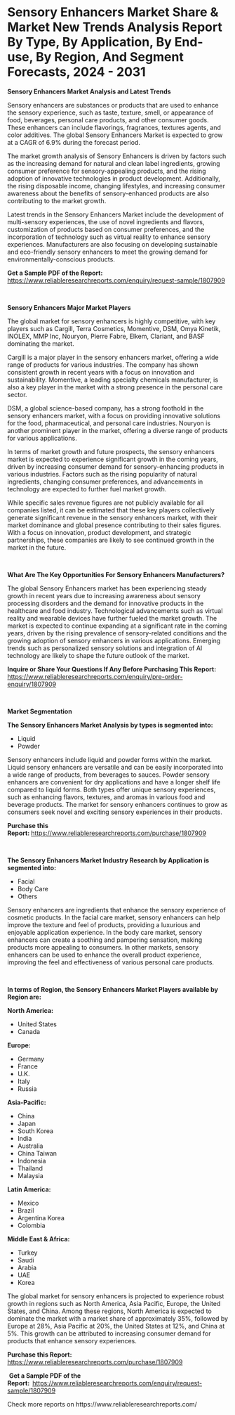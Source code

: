 <p><h1>Sensory Enhancers Market Share & Market New Trends Analysis Report By Type, By Application, By End-use, By Region, And Segment Forecasts, 2024 - 2031</h1></p><p><strong>Sensory Enhancers Market Analysis and Latest Trends</strong></p>
<p><p>Sensory enhancers are substances or products that are used to enhance the sensory experience, such as taste, texture, smell, or appearance of food, beverages, personal care products, and other consumer goods. These enhancers can include flavorings, fragrances, textures agents, and color additives. The global Sensory Enhancers Market is expected to grow at a CAGR of 6.9% during the forecast period.</p><p>The market growth analysis of Sensory Enhancers is driven by factors such as the increasing demand for natural and clean label ingredients, growing consumer preference for sensory-appealing products, and the rising adoption of innovative technologies in product development. Additionally, the rising disposable income, changing lifestyles, and increasing consumer awareness about the benefits of sensory-enhanced products are also contributing to the market growth.</p><p>Latest trends in the Sensory Enhancers Market include the development of multi-sensory experiences, the use of novel ingredients and flavors, customization of products based on consumer preferences, and the incorporation of technology such as virtual reality to enhance sensory experiences. Manufacturers are also focusing on developing sustainable and eco-friendly sensory enhancers to meet the growing demand for environmentally-conscious products.</p></p>
<p><strong>Get a Sample PDF of the Report:&nbsp;</strong> <a href="https://www.reliableresearchreports.com/enquiry/request-sample/1807909">https://www.reliableresearchreports.com/enquiry/request-sample/1807909</a></p>
<p>&nbsp;</p>
<p><strong>Sensory Enhancers Major Market Players</strong></p>
<p><p>The global market for sensory enhancers is highly competitive, with key players such as Cargill, Terra Cosmetics, Momentive, DSM, Omya Kinetik, INOLEX, MMP Inc, Nouryon, Pierre Fabre, Elkem, Clariant, and BASF dominating the market.</p><p>Cargill is a major player in the sensory enhancers market, offering a wide range of products for various industries. The company has shown consistent growth in recent years with a focus on innovation and sustainability. Momentive, a leading specialty chemicals manufacturer, is also a key player in the market with a strong presence in the personal care sector.</p><p>DSM, a global science-based company, has a strong foothold in the sensory enhancers market, with a focus on providing innovative solutions for the food, pharmaceutical, and personal care industries. Nouryon is another prominent player in the market, offering a diverse range of products for various applications.</p><p>In terms of market growth and future prospects, the sensory enhancers market is expected to experience significant growth in the coming years, driven by increasing consumer demand for sensory-enhancing products in various industries. Factors such as the rising popularity of natural ingredients, changing consumer preferences, and advancements in technology are expected to further fuel market growth.</p><p>While specific sales revenue figures are not publicly available for all companies listed, it can be estimated that these key players collectively generate significant revenue in the sensory enhancers market, with their market dominance and global presence contributing to their sales figures. With a focus on innovation, product development, and strategic partnerships, these companies are likely to see continued growth in the market in the future.</p></p>
<p>&nbsp;</p>
<p><strong>What Are The Key Opportunities For Sensory Enhancers Manufacturers?</strong></p>
<p><p>The global Sensory Enhancers market has been experiencing steady growth in recent years due to increasing awareness about sensory processing disorders and the demand for innovative products in the healthcare and food industry. Technological advancements such as virtual reality and wearable devices have further fueled the market growth. The market is expected to continue expanding at a significant rate in the coming years, driven by the rising prevalence of sensory-related conditions and the growing adoption of sensory enhancers in various applications. Emerging trends such as personalized sensory solutions and integration of AI technology are likely to shape the future outlook of the market.</p></p>
<p><strong>Inquire or Share Your Questions If Any Before Purchasing This Report:</strong> <a href="https://www.reliableresearchreports.com/enquiry/pre-order-enquiry/1807909">https://www.reliableresearchreports.com/enquiry/pre-order-enquiry/1807909</a></p>
<p>&nbsp;</p>
<p><strong>Market Segmentation</strong></p>
<p><strong>The Sensory Enhancers Market Analysis by types is segmented into:</strong></p>
<p><ul><li>Liquid</li><li>Powder</li></ul></p>
<p><p>Sensory enhancers include liquid and powder forms within the market. Liquid sensory enhancers are versatile and can be easily incorporated into a wide range of products, from beverages to sauces. Powder sensory enhancers are convenient for dry applications and have a longer shelf life compared to liquid forms. Both types offer unique sensory experiences, such as enhancing flavors, textures, and aromas in various food and beverage products. The market for sensory enhancers continues to grow as consumers seek novel and exciting sensory experiences in their products.</p></p>
<p><strong>Purchase this Report:&nbsp;</strong><a href="https://www.reliableresearchreports.com/purchase/1807909">https://www.reliableresearchreports.com/purchase/1807909</a></p>
<p>&nbsp;</p>
<p><strong>The Sensory Enhancers Market Industry Research by Application is segmented into:</strong></p>
<p><ul><li>Facial</li><li>Body Care</li><li>Others</li></ul></p>
<p><p>Sensory enhancers are ingredients that enhance the sensory experience of cosmetic products. In the facial care market, sensory enhancers can help improve the texture and feel of products, providing a luxurious and enjoyable application experience. In the body care market, sensory enhancers can create a soothing and pampering sensation, making products more appealing to consumers. In other markets, sensory enhancers can be used to enhance the overall product experience, improving the feel and effectiveness of various personal care products.</p></p>
<p>&nbsp;</p>
<p><strong>In terms of Region, the Sensory Enhancers Market Players available by Region are:</strong></p>
<p>
    <p> <strong> North America: </strong>
        <ul>
            <li>United States</li>
            <li>Canada</li>
        </ul>
        </p> 
    <p> <strong> Europe: </strong>
        <ul>
            <li>Germany</li>
            <li>France</li>
            <li>U.K.</li>
            <li>Italy</li>
            <li>Russia</li>
        </ul>
        </p> 
    <p> <strong> Asia-Pacific: </strong>
        <ul>
            <li>China</li>
            <li>Japan</li>
            <li>South Korea</li>
            <li>India</li>
            <li>Australia</li>
            <li>China Taiwan</li>
            <li>Indonesia</li>
            <li>Thailand</li>
            <li>Malaysia</li>
        </ul>
        </p> 
    <p> <strong> Latin America: </strong>
        <ul>
            <li>Mexico</li>
            <li>Brazil</li>
            <li>Argentina Korea</li>
            <li>Colombia</li>
        </ul>
        </p> 
    <p> <strong> Middle East & Africa: </strong>
        <ul>
            <li>Turkey</li>
            <li>Saudi</li>
            <li>Arabia</li>
            <li>UAE</li>
            <li>Korea</li>
        </ul>
    </p>
    </p>
<p><p>The global market for sensory enhancers is projected to experience robust growth in regions such as North America, Asia Pacific, Europe, the United States, and China. Among these regions, North America is expected to dominate the market with a market share of approximately 35%, followed by Europe at 28%, Asia Pacific at 20%, the United States at 12%, and China at 5%. This growth can be attributed to increasing consumer demand for products that enhance sensory experiences.</p></p>
<p><strong>Purchase this Report: </strong><a href="https://www.reliableresearchreports.com/purchase/1807909">https://www.reliableresearchreports.com/purchase/1807909</a></p>
<p>&nbsp;<strong>Get a Sample PDF of the Report:&nbsp;&nbsp;</strong><a href="https://www.reliableresearchreports.com/enquiry/request-sample/1807909">https://www.reliableresearchreports.com/enquiry/request-sample/1807909</a></p>
<p><strong></strong></p>
<p>Check more reports on https://www.reliableresearchreports.com/</p>